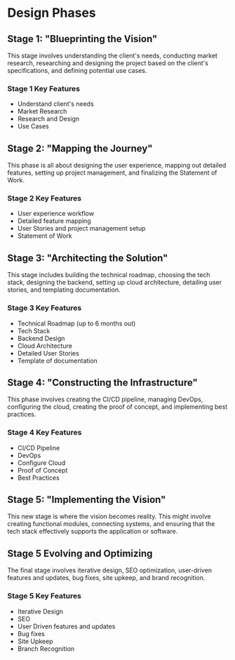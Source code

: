 # Design Phases

## Stage 1: "Blueprinting the Vision"

This stage involves understanding the client's needs, conducting market research, researching and designing the project based on the client's specifications, and defining potential use cases.

### Stage 1 Key Features

- Understand client's needs
- Market Research
- Research and Design
- Use Cases

## Stage 2: "Mapping the Journey"

This phase is all about designing the user experience, mapping out detailed features, setting up project management, and finalizing the Statement of Work.

### Stage 2 Key Features

- User experience workflow
- Detailed feature mapping
- User Stories and project management setup
- Statement of Work

## Stage 3: "Architecting the Solution"

This stage includes building the technical roadmap, choosing the tech stack, designing the backend, setting up cloud architecture, detailing user stories, and templating documentation.

### Stage 3 Key Features

- Technical Roadmap (up to 6 months out)
- Tech Stack
- Backend Design
- Cloud Architecture
- Detailed User Stories
- Template of documentation

## Stage 4: "Constructing the Infrastructure"

This phase involves creating the CI/CD pipeline, managing DevOps, configuring the cloud, creating the proof of concept, and implementing best practices.

### Stage 4 Key Features

- CI/CD Pipeline
- DevOps
- Configure Cloud
- Proof of Concept
- Best Practices

## Stage 5: "Implementing the Vision"

This new stage is where the vision becomes reality. This might involve creating functional modules, connecting systems, and ensuring that the tech stack effectively supports the application or software.

## Stage 5 Evolving and Optimizing

The final stage involves iterative design, SEO optimization, user-driven features and updates, bug fixes, site upkeep, and brand recognition.

### Stage 5 Key Features

- Iterative Design
- SEO
- User Driven features and updates
- Bug fixes
- Site Upkeep
- Branch Recognition
